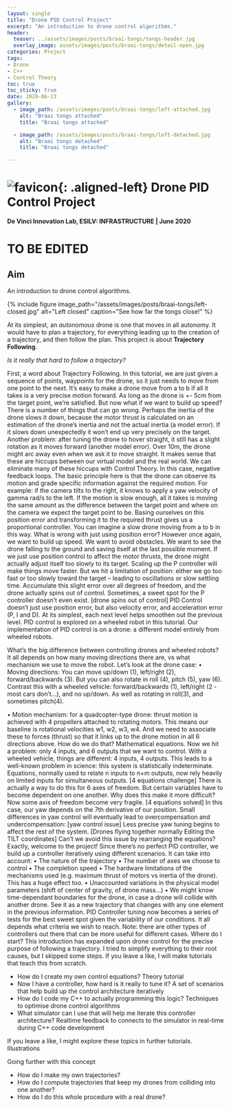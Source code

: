 ```yaml
---
layout: single
title: "Drone PID Control Project"
excerpt: "An introduction to drone control algorithms."
header:
  teaser: ../assets/images/posts/braai-tongs/tongs-header.jpg
  overlay_image: assets/images/posts/braai-tongs/detail-open.jpg
categories: Project
tags:
- Drone
- C++
- Control Theory
toc: true
toc_sticky: true
date: 2020-06-23
gallery:
  - image_path: /assets/images/posts/braai-tongs/left-attached.jpg
    alt: "Braai tongs attached"
    title: "Braai tongs attached"

  - image_path: /assets/images/posts/braai-tongs/left-detached.jpg
    alt: "Braai tongs detached"
    title: "Braai tongs detached"

---
```


# ![favicon](/assets/images/favicon.jpg){: .aligned-left} Drone PID Control Project
**De Vinci Innovation Lab, ESILV: INFRASTRUCTURE | June 2020**

# TO BE EDITED

## Aim
An introduction to drone control algorithms.

{%
include figure
image_path="/assets/images/posts/braai-tongs/left-closed.jpg"
alt="Left closed"
caption="See how far the tongs close!"
%}

At its simplest, an *autonomous* drone is one that moves in all autonomy.  It would have to plan a trajectory, for everything leading up to the creation of a trajectory, and then follow the plan. This project is about **Trajectory Following**.

_Is it really that hard to follow a trajectory?_

First, a word about Trajectory Following. In this tutorial, we are just given a sequence of points, waypoints for the drone, so it just needs to move from one point to the next. It’s easy to make a drone move from a to b if all it takes is a very precise motion forward. As long as the drone is +- 5cm from the target point, we’re satisfied.
But now what if we want to build up speed? There is a number of things that can go wrong. Perhaps the inertia of the drone slows it down, because the motor thrust is calculated on an estimation of the drone’s inertia and not the actual inertia (a model error). If it slows down unexpectedly it won’t end up very precisely on the target. Another problem: after tuning the drone to hover straight, it still has a slight rotation as it moves forward (another model error).  Over 10m, the drone might arc away even when we ask it to move straight.
It makes sense that these are hiccups between our virtual model and the real world. We can eliminate many of these hiccups with Control Theory. In this case, negative feedback loops. The basic principle here is that the drone can observe its motion and grade specific information against the required motion. For example: if the camera tilts to the right, it knows to apply a yaw velocity of gamma rad/s to the left. If the motion is slow enough, all it takes is moving the same amount as the difference between the target point and where on the camera we expect the target point to be. Basing ourselves on this position error and transforming it to the required thrust gives us a proportional controller. You can imagine a slow drone moving from a to b in this way.
What is wrong with just using position error?
However once again, we want to build up speed. We want to avoid obstacles. We want to see the drone falling to the ground and saving itself at the last possible moment. If we just use position control to affect the motor thrusts, the drone might actually adjust itself too slowly to its target. Scaling up the P controller will make things move faster. But we hit a limitation of position: either we go too fast or too slowly toward the target – leading to oscillations or slow settling time. Accumulate this slight error over all degrees of freedom, and the drone actually spins out of control. Sometimes, a sweet spot for the P controller doesn’t even exist. [drone spins out of control]
PID Control doesn’t just use position error, but also velocity error, and acceleration error (P, I and D). At its simplest, each next level helps smoothen out the previous level. PID control is explored on a wheeled robot in this tutorial. Our implementation of PID control is on a drone: a different model entirely from wheeled robots.


What’s the big difference between controlling drones and wheeled robots?
It all depends on how many moving directions there are, vs what mechanism we use to move the robot. Let’s look at the drone case:
•	Moving directions: You can move up/down (1), left/right (2), forward/backwards (3). But you can also rotate in roll (4), pitch (5), yaw (6). Contrast this with a wheeled vehicle: forward/backwards (1), left/right (2 - most cars don’t…), and no up/down. As well as rotating in roll(3), and sometimes pitch(4).

•	Motion mechanism: for a quadcopter-type drone: thrust motion is achieved with 4 propellers attached to rotating motors. This means our baseline is rotational velocities w1, w2, w3, w4. And we need to associate these to forces (thrust) so that it links up to the drone motion in all 6 directions above. How do we do that? Mathematical equations.
Now we hit a problem: only 4 inputs, and 6 outputs that we want to control. With a wheeled vehicle, things are different: 4 inputs, 4 outputs. This leads to a well-known problem in science: this system is statistically indeterminate. Equations, normally used to relate n inputs to n+m outputs, now rely heavily on limited inputs for simultaneous outputs.
[4 equations challenge]
There is actually a way to do this for 6 axes of freedom. But certain variables have to become dependent on one another. Why does this make it more difficult? Now some axis of freedom become very fragile.
[4 equations solved]
In this case, our yaw depends on the 7th derivative of our position. Small differences in yaw control will eventually lead to overcompensation and undercompensation:
[yaw control issue]
Less precise yaw tuning begins to affect the rest of the system.
[Drones flying together normally
Editing the TILT coordinates]
Can’t we avoid this issue by rearranging the equations?
Exactly, welcome to the project!
Since there’s no perfect PID controller, we build up a controller iteratively using different scenarios. It can take into account:
•	The nature of the trajectory
•	The number of axes we choose to control
•	The completion speed
•	The hardware limitations of the mechanisms used (e.g. maximum thrust of motors vs inertia of the drone). This has a huge effect too.
•	Unaccounted variations in the physical model parameters (shift of center of gravity, of drone mass…)
•	We might know time-dependant boundaries for the drone, in case a drone will collide with another drone. See it as a new trajectory that changes with any one element in the previous information.
PID Controller tuning now becomes a series of tests for the best sweet spot given the variability of our conditions. It all depends what criteria we wish to reach. Note: there are other types of controllers out there that can be more useful for different cases.
Where do I start?
This introduction has expanded upon drone control for the precise purpose of following a trajectory. I tried to simplify everything to their root causes, but I skipped some steps. If you leave a like, I will make tutorials that teach this from scratch.
-	How do I create my own control equations? Theory tutorial
-	Now I have a controller, how hard is it really to tune it?
A set of scenarios that help build up the control architecture iteratively
-	How do I code my C++ to actually programming this logic?
Techniques to optimise drone control algorithms
-	What simulator can I use that will help me iterate this controller architecture?
Realtime feedback to connects to the simulator in real-time during C++ code development

If you leave a like, I might explore these topics in further tutorials.
Illustrations


Going further with this concept
-	How do I make my own trajectories?
-	How do I compute trajectories that keep my drones from colliding into one another?
-	How do I do this whole procedure with a real drone?
